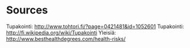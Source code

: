 # Sources

Tupakointi: http://www.tohtori.fi/?page=0421481&id=1052601
Tupakointi: http://fi.wikipedia.org/wiki/Tupakointi
Yleisiä: http://www.besthealthdegrees.com/health-risks/

